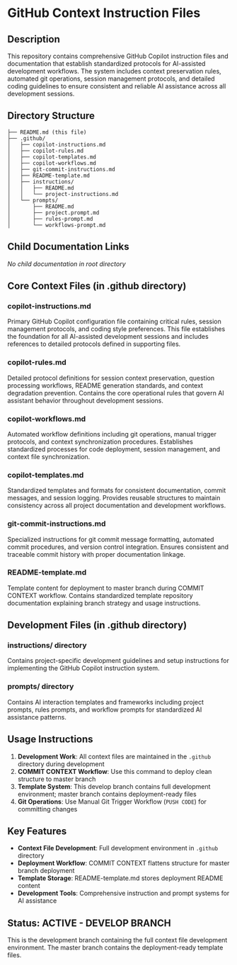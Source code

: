 # GitHub Context Instruction Files

## Description
This repository contains comprehensive GitHub Copilot instruction files and documentation that establish standardized protocols for AI-assisted development workflows. The system includes context preservation rules, automated git operations, session management protocols, and detailed coding guidelines to ensure consistent and reliable AI assistance across all development sessions.

## Directory Structure

```
├── README.md (this file)
├── .github/
│   ├── copilot-instructions.md
│   ├── copilot-rules.md
│   ├── copilot-templates.md
│   ├── copilot-workflows.md
│   ├── git-commit-instructions.md
│   ├── README-template.md
│   ├── instructions/
│   │   ├── README.md
│   │   └── project-instructions.md
│   └── prompts/
│       ├── README.md
│       ├── project.prompt.md
│       ├── rules-prompt.md
│       └── workflows-prompt.md
```

## Child Documentation Links
*No child documentation in root directory*

## Core Context Files (in .github directory)

### **copilot-instructions.md**
Primary GitHub Copilot configuration file containing critical rules, session management protocols, and coding style preferences. This file establishes the foundation for all AI-assisted development sessions and includes references to detailed protocols defined in supporting files.

### **copilot-rules.md**
Detailed protocol definitions for session context preservation, question processing workflows, README generation standards, and context degradation prevention. Contains the core operational rules that govern AI assistant behavior throughout development sessions.

### **copilot-workflows.md**
Automated workflow definitions including git operations, manual trigger protocols, and context synchronization procedures. Establishes standardized processes for code deployment, session management, and context file synchronization.

### **copilot-templates.md**
Standardized templates and formats for consistent documentation, commit messages, and session logging. Provides reusable structures to maintain consistency across all project documentation and development workflows.

### **git-commit-instructions.md**
Specialized instructions for git commit message formatting, automated commit procedures, and version control integration. Ensures consistent and traceable commit history with proper documentation linkage.

### **README-template.md**
Template content for deployment to master branch during COMMIT CONTEXT workflow. Contains standardized template repository documentation explaining branch strategy and usage instructions.

## Development Files (in .github directory)

### **instructions/ directory**
Contains project-specific development guidelines and setup instructions for implementing the GitHub Copilot instruction system.

### **prompts/ directory**
Contains AI interaction templates and frameworks including project prompts, rules prompts, and workflow prompts for standardized AI assistance patterns.

## Usage Instructions

1. **Development Work**: All context files are maintained in the `.github` directory during development
2. **COMMIT CONTEXT Workflow**: Use this command to deploy clean structure to master branch
3. **Template System**: This develop branch contains full development environment; master branch contains deployment-ready files
4. **Git Operations**: Use Manual Git Trigger Workflow (`PUSH CODE`) for committing changes

## Key Features

- **Context File Development**: Full development environment in `.github` directory
- **Deployment Workflow**: COMMIT CONTEXT flattens structure for master branch deployment
- **Template Storage**: README-template.md stores deployment README content
- **Development Tools**: Comprehensive instruction and prompt systems for AI assistance

## Status: ACTIVE - DEVELOP BRANCH
This is the development branch containing the full context file development environment. The master branch contains the deployment-ready template files.
